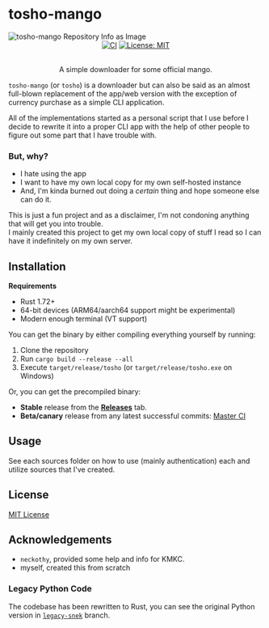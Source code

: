 # tosho-mango

<picture>
  <source media="(prefers-color-scheme: dark)" srcset="https://socialify.git.ci/noaione/tosho-mango/image?description=1&font=Rokkitt&forks=1&issues=1&language=1&name=1&owner=1&pulls=1&stargazers=1&theme=Dark">
  <img alt="tosho-mango Repository Info as Image" src="https://socialify.git.ci/noaione/tosho-mango/image?description=1&font=Rokkitt&forks=1&issues=1&language=1&name=1&owner=1&pulls=1&stargazers=1&theme=Light">
</picture>

<div align="center">
  <a href="https://github.com/noaione/tosho-mango/actions/workflows/ci.yml"><img src="https://github.com/noaione/tosho-mango/actions/workflows/ci.yml/badge.svg" alt="CI" /></a>
  <a href="https://github.com/noaione/tosho-mango/blob/master/LICENSE"><img src="https://img.shields.io/github/license/noaione/tosho-mango" alt="License: MIT" /></a>
  <br /><br />
  <p>A simple downloader for some official mango.</p>
</div>

`tosho-mango` (or `tosho`) is a downloader but can also be said as an almost full-blown replacement of the app/web version with the exception of currency purchase as a simple CLI application.

All of the implementations started as a personal script that I use before I decide to rewrite it into a proper CLI app with the help of other people to figure out some part that I have trouble with.

### But, why?
- I hate using the app
- I want to have my own local copy for my own self-hosted instance
- And, I'm kinda burned out doing a *certain* thing and hope someone else can do it.

This is just a fun project and as a disclaimer, I'm not condoning anything that will get you into trouble.<br />
I mainly created this project to get my own local copy of stuff I read so I can have it indefinitely on my own server.

## Installation

**Requirements**
- Rust 1.72+
- 64-bit devices (ARM64/aarch64 support might be experimental)
- Modern enough terminal (VT support)

You can get the binary by either compiling everything yourself by running:
1. Clone the repository
2. Run `cargo build --release --all`
3. Execute `target/release/tosho` (or `target/release/tosho.exe` on Windows)

Or, you can get the precompiled binary:
- **Stable** release from the **[Releases](https://github.com/noaione/tosho-mango/releases)** tab.
- **Beta/canary** release from any latest successful commits: [Master CI](https://github.com/noaione/tosho-mango/actions/workflows/ci.yml?query=branch%3Amaster)

## Usage

See each sources folder on how to use (mainly authentication) each and utilize sources that I've created.

## License

[MIT License](LICENSE)

## Acknowledgements

- `neckothy`, provided some help and info for KMKC.
- myself, created this from scratch

### Legacy Python Code

The codebase has been rewritten to Rust, you can see the original Python version in [`legacy-snek`](https://github.com/noaione/tosho-mango/tree/legacy-snek) branch.
